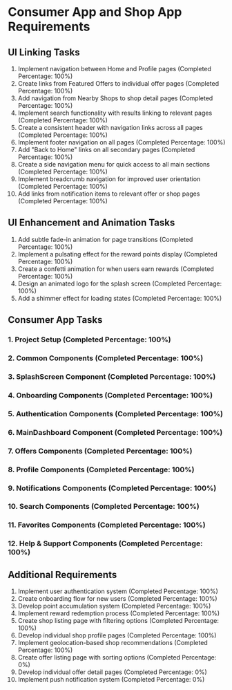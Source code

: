 # Consumer App and Shop App Requirements

## UI Linking Tasks

1. Implement navigation between Home and Profile pages (Completed Percentage: 100%)
2. Create links from Featured Offers to individual offer pages (Completed Percentage: 100%)
3. Add navigation from Nearby Shops to shop detail pages (Completed Percentage: 100%)
4. Implement search functionality with results linking to relevant pages (Completed Percentage: 100%)
5. Create a consistent header with navigation links across all pages (Completed Percentage: 100%)
6. Implement footer navigation on all pages (Completed Percentage: 100%)
7. Add "Back to Home" links on all secondary pages (Completed Percentage: 100%)
8. Create a side navigation menu for quick access to all main sections (Completed Percentage: 100%)
9. Implement breadcrumb navigation for improved user orientation (Completed Percentage: 100%)
10. Add links from notification items to relevant offer or shop pages (Completed Percentage: 100%)

## UI Enhancement and Animation Tasks

1. Add subtle fade-in animation for page transitions (Completed Percentage: 100%)
2. Implement a pulsating effect for the reward points display (Completed Percentage: 100%)
3. Create a confetti animation for when users earn rewards (Completed Percentage: 100%)
4. Design an animated logo for the splash screen (Completed Percentage: 100%)
5. Add a shimmer effect for loading states (Completed Percentage: 100%)

## Consumer App Tasks

### 1. Project Setup (Completed Percentage: 100%)
### 2. Common Components (Completed Percentage: 100%)
### 3. SplashScreen Component (Completed Percentage: 100%)
### 4. Onboarding Components (Completed Percentage: 100%)
### 5. Authentication Components (Completed Percentage: 100%)
### 6. MainDashboard Component (Completed Percentage: 100%)
### 7. Offers Components (Completed Percentage: 100%)
### 8. Profile Components (Completed Percentage: 100%)
### 9. Notifications Components (Completed Percentage: 100%)
### 10. Search Components (Completed Percentage: 100%)
### 11. Favorites Components (Completed Percentage: 100%)
### 12. Help & Support Components (Completed Percentage: 100%)

## Additional Requirements

1. Implement user authentication system (Completed Percentage: 100%)
2. Create onboarding flow for new users (Completed Percentage: 100%)
3. Develop point accumulation system (Completed Percentage: 100%)
4. Implement reward redemption process (Completed Percentage: 100%)
5. Create shop listing page with filtering options (Completed Percentage: 100%)
6. Develop individual shop profile pages (Completed Percentage: 100%)
7. Implement geolocation-based shop recommendations (Completed Percentage: 100%)
8. Create offer listing page with sorting options (Completed Percentage: 0%)
9. Develop individual offer detail pages (Completed Percentage: 0%)
10. Implement push notification system (Completed Percentage: 0%)
